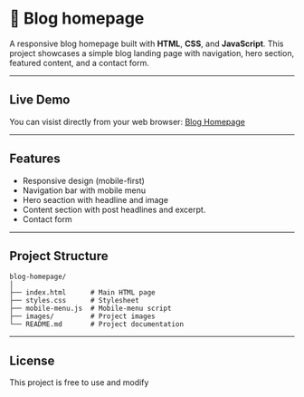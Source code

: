 # 📰 Blog homepage
A responsive blog homepage built with **HTML**, **CSS**, and **JavaScript**.
This project showcases a simple blog landing page with navigation, hero section, featured content, and a contact form.

---

## Live Demo
You can visist directly from your web browser:
[Blog Homepage](https://rytvee.github.io/blog-homepage/)

---

## Features
- Responsive design (mobile-first)
- Navigation bar with mobile menu
- Hero seaction with headline and image
- Content section with post headlines and excerpt.
- Contact form

---

## Project Structure
```text
blog-homepage/
│
├── index.html      # Main HTML page
├── styles.css      # Stylesheet
├── mobile-menu.js  # Mobile-menu script
├── images/         # Project images
└── README.md       # Project documentation
```

---

## License
This project is free to use and modify
